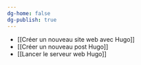 ```yaml
---
dg-home: false
dg-publish: true
---
```


- [[Créer un nouveau site web avec Hugo]]
- [[Créer un nouveau post Hugo]]
- [[Lancer le serveur web Hugo]]
